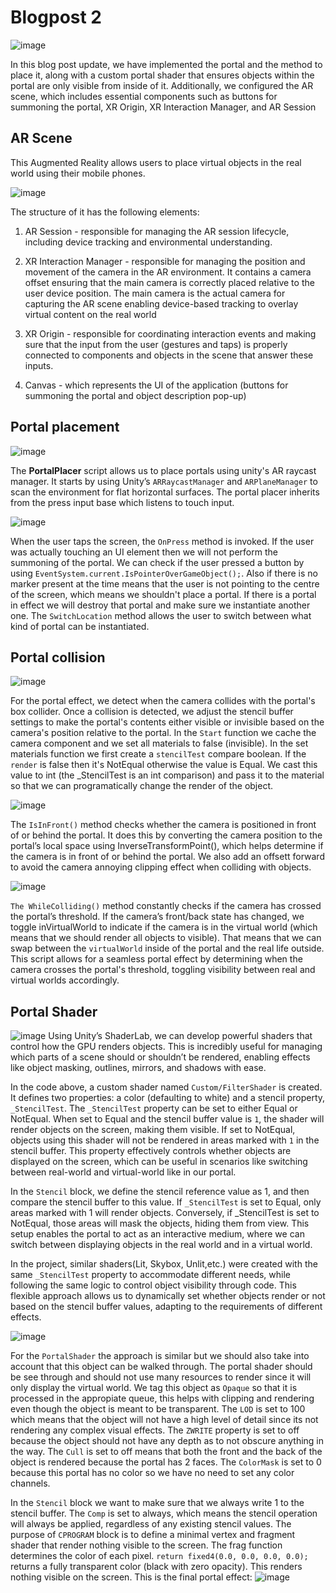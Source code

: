 # Blogpost 2 #

![image](https://github.com/user-attachments/assets/6e2ad8b2-499e-41b1-aba9-aabeb50c60ce)

In this blog post update, we have implemented the portal and the method to place it, along with a custom portal shader that ensures objects within the portal are only visible from inside of it. Additionally, we configured the AR scene, which includes essential components such as buttons for summoning the portal, XR Origin, XR Interaction Manager, and AR Session 

## AR Scene ##

This Augmented Reality allows users to place virtual objects in the real world using their mobile phones.

![image](https://github.com/user-attachments/assets/cf2b2e6f-0dd0-4e1b-8aba-a043e46c22b0)

The structure of it has the following elements:

1. AR Session - responsible for managing the AR session lifecycle, including device tracking and environmental understanding.
   
2. XR Interaction Manager - responsible for managing the position and movement of the camera in the AR environment. It contains a camera offset ensuring that the main camera is correctly placed relative to the user device position. The main camera is the actual camera for capturing the AR scene enabling device-based tracking to overlay virtual content on the real world
   
3. XR Origin - responsible for coordinating interaction events and making sure that the input from the user (gestures and taps) is properly connected to components and objects in the scene that answer these inputs.
   
4. Canvas - which represents the UI of the application (buttons for summoning the portal and object description pop-up)

## Portal placement ##

![image](https://github.com/user-attachments/assets/1859c7e8-a9bb-48b3-8bcd-452bc4c7c3ad)

The **PortalPlacer** script allows us to place portals using unity's AR raycast manager. It starts by using Unity’s `ARRaycastManager` and `ARPlaneManager` to scan the environment for flat horizontal surfaces. The portal placer inherits from the press input base which listens to touch input.

![image](https://github.com/user-attachments/assets/75e61b54-8c5d-4c33-8764-fd2d2e9830af)

When the user taps the screen, the `OnPress` method is invoked. If the user was actually touching an UI element then we will not perform the summoning of the portal. We can check if the user pressed a button by using `EventSystem.current.IsPointerOverGameObject();`. Also if there is no marker present at the time means that the user is not pointing to the centre of the screen, which means we shouldn't place a portal. If there is a portal in effect we will destroy that portal and make sure we instantiate another one. The `SwitchLocation` method allows the user to switch between what kind of portal can be instantiated.


## Portal collision ##
![image](https://github.com/user-attachments/assets/0aa4d63d-6800-4d1c-8ba6-163d3d8e37cd)

For the portal effect, we detect when the camera collides with the portal's box collider. Once a collision is detected, we adjust the stencil buffer settings to make the portal's contents either visible or invisible based on the camera's position relative to the portal. In the `Start` function we cache the camera component and we set all materials to false (invisible). In the set materials function we first create a `stencilTest` compare boolean. If the `render` is false then it's NotEqual otherwise the value is Equal. We cast this value to int (the _StencilTest is an int comparison) and pass it to the material so that we can 
programatically change the render of the object. 

![image](https://github.com/user-attachments/assets/7968e685-daf4-493b-806f-95e792ec8acc)

The `IsInFront()` method checks whether the camera is positioned in front of or behind the portal. It does this by converting the camera position to the portal’s local space using InverseTransformPoint(), which helps determine if the camera is in front of or behind the portal. We also add an offsett forward to avoid the camera annoying clipping effect when colliding with objects.

![image](https://github.com/user-attachments/assets/fc82db4d-8e8e-4af2-bcc9-7087ee903ac9)

`The WhileColliding()` method constantly checks if the camera has crossed the portal’s threshold. If the camera’s front/back state has changed, we toggle inVirtualWorld to indicate if the camera is in the virtual world (which means that we should render all objects to visible). That means that we can swap between the `virtualWorld` inside of the portal and the real life outside. 
This script allows for a seamless portal effect by determining when the camera crosses the portal's threshold, toggling visibility between real and virtual worlds accordingly. 

## Portal Shader ##  
![image](https://github.com/user-attachments/assets/06bf79d3-1bb2-4e72-9db1-d0f839b51d88)
Using Unity’s ShaderLab, we can develop powerful shaders that control how the GPU renders objects. This is incredibly useful for managing which parts of a scene should or shouldn’t be rendered, enabling effects like object masking, outlines, mirrors, and shadows with ease.

In the code above, a custom shader named `Custom/FilterShader` is created. It defines two properties: a color (defaulting to white) and a stencil property, `_StencilTest`. The `_StencilTest` property can be set to either Equal or NotEqual. When set to Equal and the stencil buffer value is `1`, the shader will render objects on the screen, making them visible. If set to NotEqual, objects using this shader will not be rendered in areas marked with `1` in the stencil buffer. This property effectively controls whether objects are displayed on the screen, which can be useful in scenarios like switching between real-world and virtual-world like in our portal.

In the `Stencil` block, we define the stencil reference value as 1, and then compare the stencil buffer to this value. If `_StencilTest` is set to Equal, only areas marked with 1 will render objects. Conversely, if _StencilTest is set to NotEqual, those areas will mask the objects, hiding them from view. This setup enables the portal to act as an interactive medium, where we can switch between displaying objects in the real world and in a virtual world.

In the project, similar shaders(Lit, Skybox, Unlit,etc.) were created with the same `_StencilTest` property to accommodate different needs, while following the same logic to control object visibility through code. This flexible approach allows us to dynamically set whether objects render or not based on the stencil buffer values, adapting to the requirements of different effects.

![image](https://github.com/user-attachments/assets/c2939e27-ea8d-4da9-a10c-320d71ed5984)

For the `PortalShader` the approach is similar but we should also take into account that this object can be walked through. The portal shader should be see through and should not use many resources to render since it will only display the virtual world. We tag this object as `Opaque` so that it is processed in the appropiate queue, this helps with clipping and rendering even though the object is meant to be transparent. The `LOD` is set to 100 which means that the object will not have a high level of detail since its not rendering any complex visual effects. The `ZWRITE` property is set to off because the object should not have any depth as to not obscure anything in the way. The `Cull` is set to off means that both the front and the back of the object is rendered because the portal has 2 faces. The `ColorMask` is set to 0 because this portal has no color so we have no need to set any color channels. 

In the `Stencil` block we want to make sure that we always write 1 to the stencil buffer. The `Comp` is set to always, which means the stencil operation will always be applied, regardless of any existing stencil values. The purpose of `CPROGRAM` block is to define a minimal vertex and fragment shader that render nothing visible to the screen. The frag function determines the color of each pixel. `return fixed4(0.0, 0.0, 0.0, 0.0);` returns a fully transparent color (black with zero opacity). This renders nothing visible on the screen. This is the final portal effect: ![image](https://github.com/user-attachments/assets/ceec75ce-9cb1-4bcf-b5a6-200f440a88e5)


